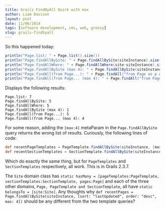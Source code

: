 ```yaml
---
title: Grails FindByAll Quirk with max
author: Liam Davison
layout: post
date: 11/06/2014
tags: [software development, cms, web, groovy]
slug: grails-findbyall
---
```

So this happened today:

```groovy
println("Page.list: " + Page.list().size())
println("Page.findAllBySite: " + Page.findAllBySite(siteInstance).size())
println("Page.findAllWhere: " + Page.findAllWhere(site:siteInstance).size())
println("Page.findAllBySite (max 4): " + Page.findAllBySite(siteInstance, [max: 4]).size())
println("Page.findAll(from Page...): " + Page.findAll("from Page as p where p.site=?", [siteInstance]).size())
println("Page.findAll(from Page... (max 4): " + Page.findAll("from Page as p where p.site=?", [siteInstance], [max: 4]).size())
```

Displays the following results:

```
Page.list: 7
Page.findAllBySite: 5
Page.findAllWhere: 5
Page.findAllBySite (max 4): 1
Page.findAll(from Page...): 5
Page.findAll(from Page... (max 4): 4
```

For some reason, adding the `[max:4]` metaParam in the `Page.findAllBySite` query returns the wrong list of results. Curiously, the following lines of code:

```groovy
def recentPageTemplates = PageTemplate.findAllBySite(siteInstance, [max: 4, sort: "lastUpdated", order: "desc"])
def recentSectionTemplates = SectionTemplate.findAllBySite(siteInstance, [max: 4, sort: "lastUpdated", order: "desc"])
```

Which do exactly the same thing, but for `PageTemplates` and `SectionTemplates` respectively, all work. This is in Grails 2.3.7.

The `Site` domain class has `static hasMany = [pageTemplates:PageTemplate, sectionTemplates:SectionTemplate, pages:Page]` and each of the three other domains, `Page, PageTemplate and SectionTemplate`, all have `static belongsTo = [site:Site]`. Any thoughts why `def recentPages = Page.findAllBySite(siteInstance, [sort: "lastUpdated", order: "desc", max: 4])` should be any different from the two template queries?